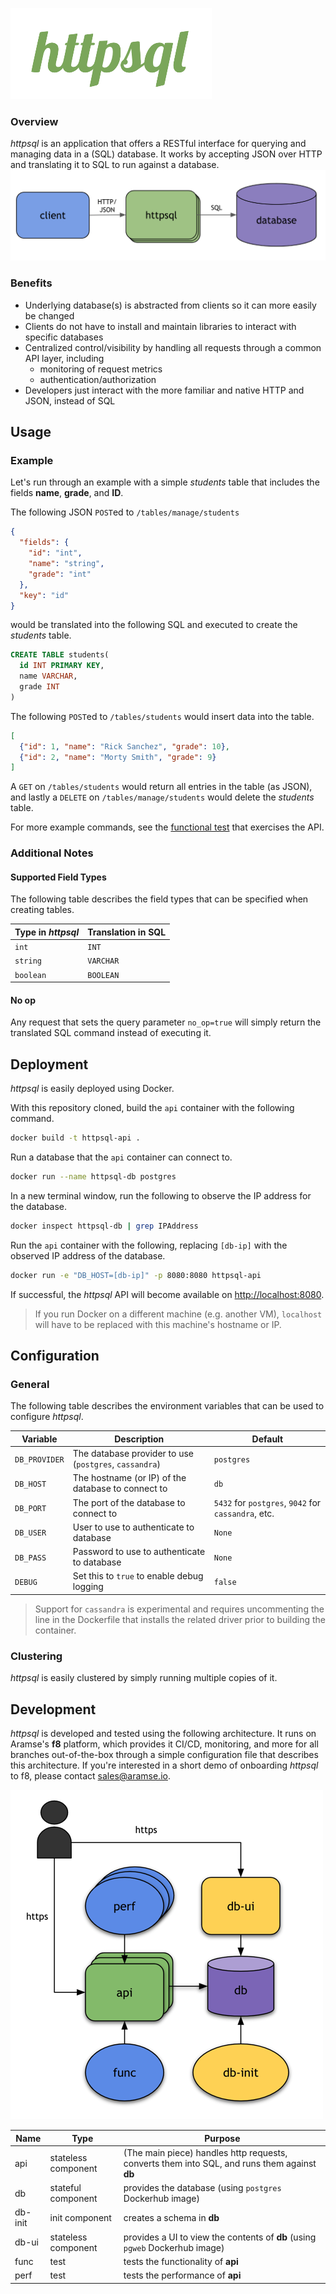 ![httpsql](img/logo.png)

### Overview
*httpsql* is an application that offers a RESTful interface for querying and managing data in a (SQL) database.
It works by accepting JSON over HTTP and translating it to SQL to run against a database.
![httpsql Architecture](img/arch.png "httpsql Architecture")

### Benefits
- Underlying database(s) is abstracted from clients so it can more easily be changed
- Clients do not have to install and maintain libraries to interact with specific databases
- Centralized control/visibility by handling all requests through a common API layer, including
  - monitoring of request metrics
  - authentication/authorization
- Developers just interact with the more familiar and native HTTP and JSON, instead of SQL

## Usage

### Example
Let's run through an example with a simple *students* table that includes the fields **name**, **grade**, and **ID**.

The following JSON `POST`ed to `/tables/manage/students`
```json
{
  "fields": {
    "id": "int", 
    "name": "string", 
    "grade": "int"
  },
  "key": "id"
}
```
would be translated into the following SQL and executed to create the *students* table.
```sql
CREATE TABLE students(
  id INT PRIMARY KEY, 
  name VARCHAR, 
  grade INT
)
```
The following `POST`ed to `/tables/students` would insert data into the table.
```json
[
  {"id": 1, "name": "Rick Sanchez", "grade": 10}, 
  {"id": 2, "name": "Morty Smith", "grade": 9}
]
```
A `GET` on `/tables/students` would return all entries in the table (as JSON),
and lastly a `DELETE` on `/tables/manage/students` would delete the *students* table.

For more example commands, see the [functional test](tests/func/run.sh) that exercises the API.

### Additional Notes
#### Supported Field Types
The following table describes the field types that can be specified when creating tables.

Type in *httpsql* | Translation in SQL
--- | ---
`int` | `INT`
`string` | `VARCHAR`
`boolean` | `BOOLEAN`

#### No op
Any request that sets the query parameter `no_op=true` will simply return the translated SQL command instead of executing it.

## Deployment

*httpsql* is easily deployed using Docker.

With this repository cloned, build the `api` container with the following command.
```sh
docker build -t httpsql-api .
```

Run a database that the `api` container can connect to.
```sh
docker run --name httpsql-db postgres
```

In a new terminal window, run the following to observe the IP address for the database.
```sh
docker inspect httpsql-db | grep IPAddress
```

Run the `api` container with the following, replacing `[db-ip]` with the observed IP address of the database.
```sh
docker run -e "DB_HOST=[db-ip]" -p 8080:8080 httpsql-api
```

If successful, the *httpsql* API will become available on <http://localhost:8080>.

>If you run Docker on a different machine (e.g. another VM), `localhost` will have to be replaced 
with this machine's hostname or IP.

## Configuration

### General
The following table describes the environment variables that can be used to configure *httpsql*.

Variable | Description | Default
--- | --- | ---
`DB_PROVIDER` | The database provider to use (`postgres`, `cassandra`) | `postgres`
`DB_HOST` | The hostname (or IP) of the database to connect to | `db`
`DB_PORT` | The port of the database to connect to | `5432` for `postgres`, `9042` for `cassandra`, etc.
`DB_USER` | User to use to authenticate to database | `None`
`DB_PASS` | Password to use to authenticate to database | `None`
`DEBUG` | Set this to `true` to enable debug logging | `false`

>Support for `cassandra` is experimental and requires uncommenting the line in the Dockerfile
that installs the related driver prior to building the container.

### Clustering
*httpsql* is easily clustered by simply running multiple copies of it.

## Development

*httpsql* is developed and tested using the following architecture. It runs on Aramse's **f8** platform, which provides 
it CI/CD, monitoring, and more for all branches out-of-the-box through a simple configuration file that describes this 
architecture. If you're interested in a short demo of onboarding *httpsql* to f8, please contact <sales@aramse.io>.

![httpsql Full Architecture](img/arch-full.png "httpsql Full Architecture")

Name | Type | Purpose
--- | --- | ---
api | stateless component | (The main piece) handles http requests, converts them into SQL, and runs them against **db**
db | stateful component | provides the database (using `postgres` Dockerhub image)
db-init | init component | creates a schema in **db**
db-ui | stateless component | provides a UI to view the contents of **db** (using `pgweb` Dockerhub image)
func | test | tests the functionality of **api**
perf | test | tests the performance of **api**




